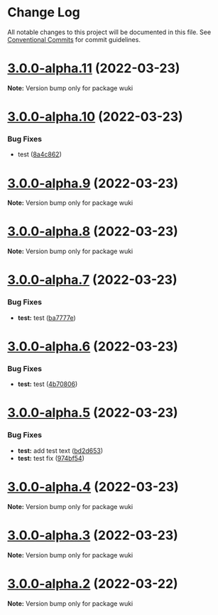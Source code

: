 # Change Log

All notable changes to this project will be documented in this file.
See [Conventional Commits](https://conventionalcommits.org) for commit guidelines.

# [3.0.0-alpha.11](https://github.com/melishev/wuki/compare/v3.0.0-alpha.10...v3.0.0-alpha.11) (2022-03-23)

**Note:** Version bump only for package wuki





# [3.0.0-alpha.10](https://github.com/melishev/wuki/compare/v3.0.0-alpha.9...v3.0.0-alpha.10) (2022-03-23)


### Bug Fixes

* test ([8a4c862](https://github.com/melishev/wuki/commit/8a4c8625de7157926b495087a6ccfef9396e3c37))





# [3.0.0-alpha.9](https://github.com/melishev/wuki/compare/v3.0.0-alpha.8...v3.0.0-alpha.9) (2022-03-23)

**Note:** Version bump only for package wuki





# [3.0.0-alpha.8](https://github.com/melishev/wuki/compare/v3.0.0-alpha.7...v3.0.0-alpha.8) (2022-03-23)

**Note:** Version bump only for package wuki





# [3.0.0-alpha.7](https://github.com/melishev/wuki/compare/v3.0.0-alpha.6...v3.0.0-alpha.7) (2022-03-23)


### Bug Fixes

* **test:** test ([ba7777e](https://github.com/melishev/wuki/commit/ba7777e6379183e931b806235b716c0d17058629))





# [3.0.0-alpha.6](https://github.com/melishev/wuki/compare/v3.0.0-alpha.5...v3.0.0-alpha.6) (2022-03-23)


### Bug Fixes

* **test:** test ([4b70806](https://github.com/melishev/wuki/commit/4b708063b4218882a19e153f64aa3fa17faed5fe))





# [3.0.0-alpha.5](https://github.com/melishev/wuki/compare/v3.0.0-alpha.4...v3.0.0-alpha.5) (2022-03-23)


### Bug Fixes

* **test:** add test text ([bd2d653](https://github.com/melishev/wuki/commit/bd2d653b4154e82e2574dfa58d30efb0fe5b0346))
* **test:** test fix ([974bf54](https://github.com/melishev/wuki/commit/974bf541fa8e2ef3e4876d157d733efc85c57084))





# [3.0.0-alpha.4](https://github.com/melishev/wuki/compare/v3.0.0-alpha.3...v3.0.0-alpha.4) (2022-03-23)

**Note:** Version bump only for package wuki





# [3.0.0-alpha.3](https://github.com/melishev/wuki/compare/v3.0.0-alpha.2...v3.0.0-alpha.3) (2022-03-23)

**Note:** Version bump only for package wuki





# [3.0.0-alpha.2](https://github.com/melishev/wuki/compare/v3.0.0-alpha.1...v3.0.0-alpha.2) (2022-03-22)

**Note:** Version bump only for package wuki
